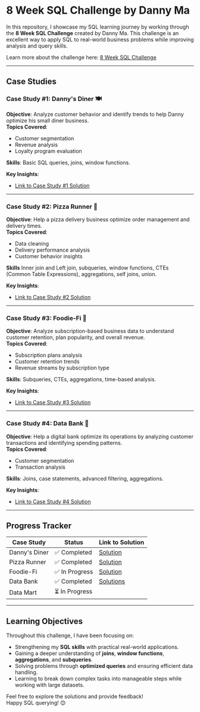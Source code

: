 # 8 Week SQL Challenge by Danny Ma

In this repository, I showcase my SQL learning journey by working through the **8 Week SQL Challenge** created by Danny Ma. This challenge is an excellent way to apply SQL to real-world business problems while improving analysis and query skills.

Learn more about the challenge here: [8 Week SQL Challenge](https://8weeksqlchallenge.com)

---

## Case Studies

### Case Study #1: Danny's Diner 🍽️
**Objective**: Analyze customer behavior and identify trends to help Danny optimize his small diner business.  
**Topics Covered**:
- Customer segmentation
- Revenue analysis
- Loyalty program evaluation

**Skills**: Basic SQL queries, joins, window functions.

**Key Insights**:
- [Link to Case Study #1 Solution](https://github.com/DSalvucciData/8_Week_SQL_Challenge/blob/main/Case%20Study%20%231%20-%20Dannys%20Diner/Dannys_diner_solutions.md)

---

### Case Study #2: Pizza Runner 🍕
**Objective**: Help a pizza delivery business optimize order management and delivery times.  
**Topics Covered**:
- Data cleaning
- Delivery performance analysis
- Customer behavior insights

**Skills** Inner join and Left join, subqueries, window functions, CTEs (Common Table Expressions), aggregations, self joins, union.

**Key Insights**:
- [Link to Case Study #2 Solution](https://github.com/DSalvucciData/8_Week_SQL_Challenge/blob/main/Case%20Study%20%232%20-%20Pizza%20Runner/pizza_runner_solutions.md)

---

### Case Study #3: Foodie-Fi 🍜
**Objective**: Analyze subscription-based business data to understand customer retention, plan popularity, and overall revenue.  
**Topics Covered**:
- Subscription plans analysis
- Customer retention trends
- Revenue streams by subscription type

**Skills**: Subqueries, CTEs, aggregations, time-based analysis.

**Key Insights**:
- [Link to Case Study #3 Solution](https://github.com/DSalvucciData/8_Week_SQL_Challenge/blob/main/Case%20Study%20%232%20-%20Foodie%20Fi/foodie_fi_solutions.md)

---

### Case Study #4: Data Bank 🏦
**Objective**: Help a digital bank optimize its operations by analyzing customer transactions and identifying spending patterns.  
**Topics Covered**:
- Customer segmentation
- Transaction analysis

**Skills**: Joins, case statements, advanced filtering, aggregations.

**Key Insights**:
- [Link to Case Study #4 Solution](https://github.com/DSalvucciData/8_Week_SQL_Challenge/blob/main/Case%20Study%20%232%20-%20Data%20Bank/data_bank_solutions.md)

---

## Progress Tracker
| Case Study  | Status      | Link to Solution          |
|-------------|-------------|---------------------------|
| Danny's Diner | ✅ Completed | [Solution](https://github.com/DSalvucciData/8_Week_SQL_Challenge/blob/main/Case%20Study%20%231%20-%20Dannys%20Diner/Dannys_diner_solutions.md) |
| Pizza Runner | ✅ Completed | [Solution](https://github.com/DSalvucciData/8_Week_SQL_Challenge/blob/main/Case%20Study%20%232%20-%20Pizza%20Runner/pizza_runner_solutions.md) |                         |
| Foodie-Fi    | ✅ In Progress | [Solution](https://github.com/DSalvucciData/8_Week_SQL_Challenge/blob/main/Case%20Study%20%232%20-%20Foodie%20Fi/foodie_fi_solutions.md) |                          |
| Data Bank    | ✅ Completed  | [Solutions](https://github.com/DSalvucciData/8_Week_SQL_Challenge/blob/main/Case%20Study%20%232%20-%20Data%20Bank/data_bank_solutions.md) |
| Data Mart    | ⏳  In Progress |
---
## Learning Objectives

Throughout this challenge, I have been focusing on:

- Strengthening my **SQL skills** with practical real-world applications.
- Gaining a deeper understanding of **joins**, **window functions**, **aggregations**, and **subqueries**.
- Solving problems through **optimized queries** and ensuring efficient data handling.
- Learning to break down complex tasks into manageable steps while working with large datasets.


Feel free to explore the solutions and provide feedback!  
Happy SQL querying! 😊

# 
